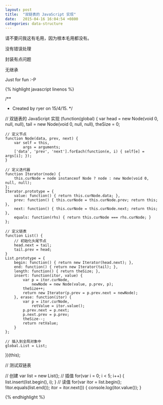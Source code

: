 ```yaml
---
layout: post
title:  "双链表的 JavaScript 实现"
date:   2015-04-16 16:04:54 +0800
categories: data-structure
---
```


请不要问我这有毛用，因为根本毛用都没有。

没有错误处理

封装有点问题

无继承

Just for fun :-P

{% highlight javascript linenos %}

/**
 * Created by ryer on 15/4/15.
 */

// 双链表的 JavaScript 实现
(function(global) {
    var head = new Node(void 0, null, null),
        tail = new Node(void 0, null, null),
        theSize = 0;

    // 定义节点
    function Node(data, prev, next) {
        var self = this,
            args = arguments;
        ['data', 'prev', 'next'].forEach(function(e, i) { self[e] = args[i]; });
    }

    // 定义迭代器
    function Iterator(node) {
        this.curNode = node instanceof Node ? node : new Node(void 0, null, null);
    };
    Iterator.prototype = {
        value: function() { return this.curNode.data; },
        prev: function() { this.curNode = this.curNode.prev; return this; },
        next: function() { this.curNode = this.curNode.next; return this; },
        equals: function(rhs) { return this.curNode === rhs.curNode; }
    };

    // 定义链表
    function List() {
        // 初始化头尾节点
        head.next = tail;
        tail.prev = head;
    }
    List.prototype = {
        begin: function() { return new Iterator(head.next); },
        end: function() { return new Iterator(tail); },
        length: function() { return theSize; },
        insert: function(itor, value) {
            var p = itor.curNode,
                newNode = new Node(value, p.prev, p);
            theSize++;
            return new Iterator(p.prev = p.prev.next = newNode);
        }, erase: function(itor) {
            var p = itor.curNode,
                retValue = itor.value();
            p.prev.next = p.next;
            p.next.prev = p.prev;
            theSize--;
            return retValue;
        }
    };

    // 插入到全局对象中
    global.List = List;
})(this);

// 测试双链表

// 创建
var list = new List();
// 插值
for(var i = 0; i &lt; 5; i++) {
    list.insert(list.begin(), i);
}
// 读值
for(var itor = list.begin(); !itor.equals(list.end()); itor = itor.next()) {
    console.log(itor.value());
}

{% endhighlight %}
